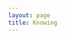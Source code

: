 ```yaml
---
layout: page
title: Knowing
---
```

<div id="machina-config"
     data-machine-settings="{{ site.machine | jsonify | escape }}"
     data-github-settings="{{ site.github_settings | jsonify | escape }}"
     data-app-settings="{{ site.app | jsonify | escape }}"
     data-lm-settings="{{ site.lm | jsonify | escape }}"
     data-worker-url="{{ '/assets/js/' | append: site.app.worker_name | relative_url }}"
     style="display:none;">
</div>

<div id="tokenPopupOverlay" class="popup-overlay" style="display: none;">
    <div class="popup">
        <h3>Enter your identification (API) token</h3>
        <input type="text" id="tokenPopupInput" placeholder="Paste your API token here, it will be used until the end of this session...">
        <div style="margin-top: 10px;">
            <button id="tokenPopupSaveButton" style="margin-right: 10px;">Use this token, go on</button>
            <button id="tokenPopupCancelButton">Cancel</button>
        </div>
    </div>
</div>

<div id="loading-overlay" class="popup-overlay" style="display: none;">
    <div class="popup">
        <h5>{{ site.machine.name }} is thingking...</h5>
    </div>
</div>

<div id="dialogue-content-wrapper"></div>

<textarea id="dialogue-editor-textarea" class="form-control" style="display: none;"></textarea>

<div id="file-picker-container" style="display: none;">
  <button id="chooseFileButton" class="btn btn-primary">Choose File to Load Dialogue</button>
</div>

<script src="{{ '/assets/js/storage.js' | relative_url }}"></script>
